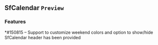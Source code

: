 ## SfCalendar `Preview`
 
### Features
 
*\#150815 – Support to customize weekend colors and option to show/hide SfCalendar header has been provided